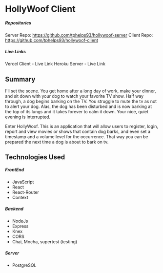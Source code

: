 # HollyWoof Client 
##### Repositories    
Server Repo: https://github.com/tphelps93/hollywoof-server
Client Repo: https://github.com/tphelps93/hollywoof-client

##### Live Links 
Vercel Client - Live Link 
Heroku Server - Live Link

## Summary
I'll set the scene. You get home after a long day of work, make your dinner, and sit down with your dog to watch your favorite TV show. Half way through, a dog begins barking on the TV. You struggle to mute the tv as not to alert your dog. Alas, the dog has been disturbed and is now
barking at the top of its lungs and it takes forever to calm it down. Your nice, quiet evening is interrupted. 

Enter HollyWoof. This is an application that will allow users to register, login, report and view movies or shows that contain dog barks, and even set a timestamp and a volume level for the occurrence. That way you can be prepared the next time a dog is about to bark on tv.


## Technologies Used
##### FrontEnd
* JavaScript
* React
* React-Router
* Context
##### Backend
* NodeJs
* Express
* Knex
* CORS
* Chai, Mocha, supertest (testing)
##### Server
* PostgreSQL
